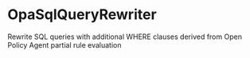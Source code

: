 # OpaSqlQueryRewriter
Rewrite SQL queries with additional WHERE clauses derived from Open Policy Agent partial rule evaluation
